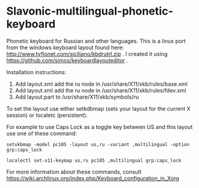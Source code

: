 # Slavonic-multilingual-phonetic-keyboard
Phonetic keyboard for Russian and other languages.
This is a linux port from the windows keyboard layout found here: http://www.tyflonet.com/siciliano/kbdrutrl.zip .
I created it using https://github.com/simos/keyboardlayouteditor .

Installation instructions:

1. Add layout.xml add the ru node in /usr/share/X11/xkb/rules/base.xml
2. Add layout.xml add the ru node in /usr/share/X11/xkb/rules/fdev.xml
3. Add layout.part to /usr/share/X11/xkb/symbols/ru

To set the layout use either setkdbmap (sets your layout for the current X session) or localetc (persistent).

For example to use Caps Lock as a toggle key between US and this layout use one of these command:

    setxkbmap -model pc105 -layout us,ru -variant ,multilingual -option grp:caps_lock

    localectl set-x11-keymap us,ru pc105 ,multilingual grp:caps_lock

For more information about these commands, consult https://wiki.archlinux.org/index.php/Keyboard_configuration_in_Xorg

